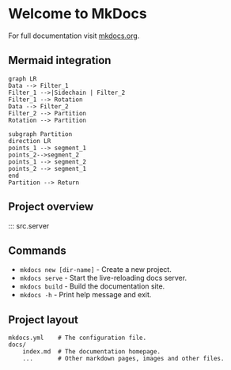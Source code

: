 # Welcome to MkDocs

For full documentation visit [mkdocs.org](https://www.mkdocs.org).

## Mermaid integration

```mermaid 
graph LR
Data --> Filter_1
Filter_1 -->|Sidechain | Filter_2
Filter_1 --> Rotation
Data --> Filter_2
Filter_2 --> Partition
Rotation --> Partition

subgraph Partition
direction LR
points_1 --> segment_1
points_2-->segment_2
points_1 --> segment_2
points_2 --> segment_1
end
Partition --> Return
```

## Project overview

::: src.server


## Commands

* `mkdocs new [dir-name]` - Create a new project.
* `mkdocs serve` - Start the live-reloading docs server.
* `mkdocs build` - Build the documentation site.
* `mkdocs -h` - Print help message and exit.

## Project layout

    mkdocs.yml    # The configuration file.
    docs/
        index.md  # The documentation homepage.
        ...       # Other markdown pages, images and other files.
